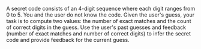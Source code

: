 A secret code consists of an 4-digit sequence where each digit ranges from 0 to 5. You and the user do not know the code. Given the user's guess, your task is to compute two values: the number of exact matches and the count of correct digits in the guess. Use the user's past guesses and feedback (number of exact matches and number of correct digits) to infer the secret code and provide feedback for the current guess.
